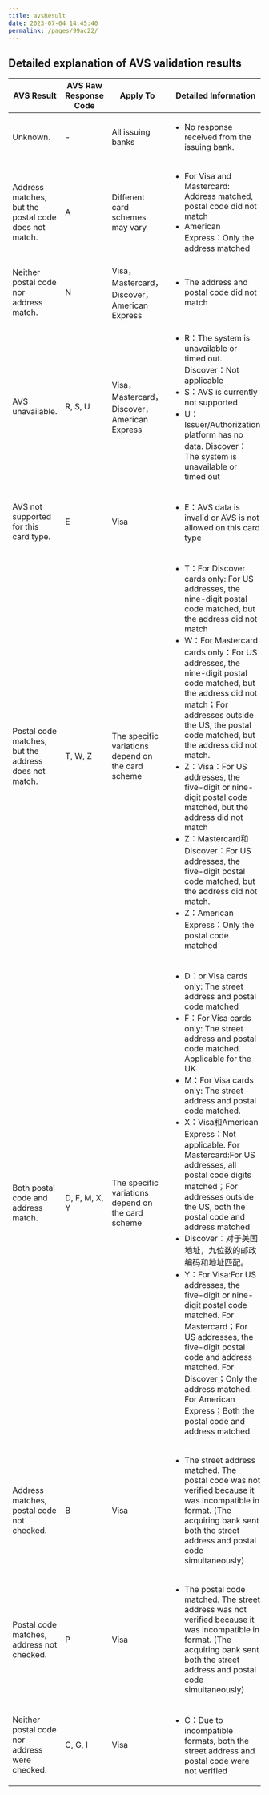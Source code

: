 ```yaml
---
title: avsResult
date: 2023-07-04 14:45:40
permalink: /pages/99ac22/
---
```



##  Detailed explanation of AVS validation results

| AVS Result                                           | AVS Raw Response Code | Apply To                                          | Detailed Information                                                                                                                                                                                                                                                                                                                                                                                                                                                                                                                                                                                                                                                                                                                                                       |
|------------------------------------------------------|-----------------------|---------------------------------------------------|----------------------------------------------------------------------------------------------------------------------------------------------------------------------------------------------------------------------------------------------------------------------------------------------------------------------------------------------------------------------------------------------------------------------------------------------------------------------------------------------------------------------------------------------------------------------------------------------------------------------------------------------------------------------------------------------------------------------------------------------------------------------------|
| Unknown.                                             | -                     | All issuing banks                                 | <ul><li>No response received from the issuing bank.</li></ul>                                                                                                                                                                                                                                                                                                                                                                                                                                                                                                                                                                                                                                                                                                              |
| Address matches, but the postal code does not match. | A                     | Different card schemes may vary                   | <ul><li>For Visa and Mastercard: Address matched, postal code did not match</li><li>American Express：Only the address matched</li></ul>                                                                                                                                                                                                                                                                                                                                                                                                                                                                                                                                                                                                                                    |
| Neither postal code nor address match.               | N                     | Visa，Mastercard，Discover，American Express         | <ul><li>The address and postal code did not match</li></ul>                                                                                                                                                                                                                                                                                                                                                                                                                                                                                                                                                                                                                                                                                                                |
| AVS unavailable.                                     | R, S, U               | Visa，Mastercard，Discover，American Express         | <ul><li>R：The system is unavailable or timed out. Discover：Not applicable</li><li>S：AVS is currently not supported</li><li>U：Issuer/Authorization platform has no data. Discover：The system is unavailable or timed out</li></ul>                                                                                                                                                                                                                                                                                                                                                                                                                                                                                                                                          |
| AVS not supported for this card type.                | E                     | Visa                                              | <ul><li>E：AVS data is invalid or AVS is not allowed on this card type</li></ul>                                                                                                                                                                                                                                                                                                                                                                                                                                                                                                                                                                                                                                                                                            |
| Postal code matches, but the address does not match. | T, W, Z               | The specific variations depend on the card scheme | <ul><li>T：For Discover cards only: For US addresses, the nine-digit postal code matched, but the address did not match</li><li>W：For Mastercard cards only：For US addresses, the nine-digit postal code matched, but the address did not match；For addresses outside the US, the postal code matched, but the address did not match.</li><li>Z：Visa：For US addresses, the five-digit or nine-digit postal code matched, but the address did not match</li><li>Z：Mastercard和Discover：For US addresses, the five-digit postal code matched, but the address did not match.</li><li>Z：American Express：Only the postal code matched</li></ul>                                                                                                                                 |
| Both postal code and address match.                  | D, F, M, X, Y         | The specific variations depend on the card scheme | <ul><li>D：or Visa cards only: The street address and postal code matched</li><li>F：For Visa cards only: The street address and postal code matched. Applicable for the UK</li><li>M：For Visa cards only: The street address and postal code matched.</li><li>X：Visa和American Express：Not applicable. For Mastercard:For US addresses, all postal code digits matched；For addresses outside the US, both the postal code and address matched</li><li>Discover：对于美国地址，九位数的邮政编码和地址匹配。</li><li>Y：For Visa:For US addresses, the five-digit or nine-digit postal code matched. For Mastercard；For US addresses, the five-digit postal code and address matched. For Discover；Only the address matched. For American Express；Both the postal code and address matched.</li></ul> |
| Address matches, postal code not checked.            | B                     | Visa                                              | <ul><li>The street address matched. The postal code was not verified because it was incompatible in format. (The acquiring bank sent both the street address and postal code simultaneously)</li></ul>                                                                                                                                                                                                                                                                                                                                                                                                                                                                                                                                                                     |
| Postal code matches, address not checked.            | P                     | Visa                                              | <ul><li>The postal code matched. The street address was not verified because it was incompatible in format. (The acquiring bank sent both the street address and postal code simultaneously)</li></ul>                                                                                                                                                                                                                                                                                                                                                                                                                                                                                                                                                                     |
| Neither postal code nor address were checked.        | C, G, I               | Visa                                              | <ul><li>C：Due to incompatible formats, both the street address and postal code were not verified</li></ul>                                                                                                                                                                                                                                                                                                                                                                                                                                                                                                                                                                                                                                                                 |